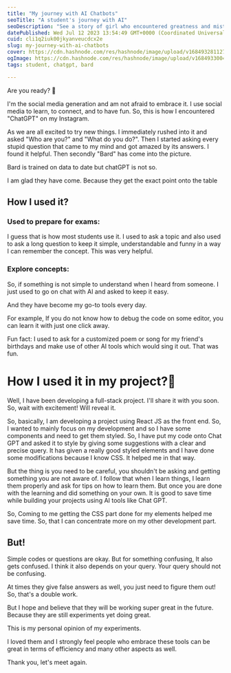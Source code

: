 ```yaml
---
title: "My journey with AI Chatbots"
seoTitle: "A student's journey with AI"
seoDescription: "See a story of girl who encountered greatness and mistakes of AI in her journey."
datePublished: Wed Jul 12 2023 13:54:49 GMT+0000 (Coordinated Universal Time)
cuid: cli1q2iuk00jkyanveucdcx2e
slug: my-journey-with-ai-chatbots
cover: https://cdn.hashnode.com/res/hashnode/image/upload/v1684932811271/faf9d3f6-3ab8-48ea-8fcd-7c5f059d0d71.png
ogImage: https://cdn.hashnode.com/res/hashnode/image/upload/v1684933004295/7bf461da-93eb-4b16-87e0-414ced8a92b0.png
tags: student, chatgpt, bard

---
```


Are you ready? 🚀

I'm the social media generation and am not afraid to embrace it. I use social media to learn, to connect, and to have fun. So, this is how I encountered "ChatGPT" on my Instagram.

As we are all excited to try new things. I immediately rushed into it and asked "Who are you?" and "What do you do?". Then I started asking every stupid question that came to my mind and got amazed by its answers. I found it helpful. Then secondly "Bard" has come into the picture.

Bard is trained on data to date but chatGPT is not so.

I am glad they have come. Because they get the exact point onto the table

## How I used it?

### Used to prepare for exams:

I guess that is how most students use it. I used to ask a topic and also used to ask a long question to keep it simple, understandable and funny in a way I can remember the concept. This was very helpful.

### Explore concepts:

So, if something is not simple to understand when I heard from someone. I just used to go on chat with AI and asked to keep it easy.

And they have become my go-to tools every day.

For example, If you do not know how to debug the code on some editor, you can learn it with just one click away.

Fun fact: I used to ask for a customized poem or song for my friend's birthdays and make use of other AI tools which would sing it out. That was fun.

# How I used it in my project?🤔

Well, I have been developing a full-stack project. I'll share it with you soon. So, wait with excitement! Will reveal it.

So, basically, I am developing a project using React JS as the front end. So, I wanted to mainly focus on my development and so I have some components and need to get them styled. So, I have put my code onto Chat GPT and asked it to style by giving some suggestions with a clear and precise query. It has given a really good styled elements and I have done some modifications because I know CSS. It helped me in that way.

But the thing is you need to be careful, you shouldn't be asking and getting something you are not aware of. I follow that when I learn things, I learn them properly and ask for tips on how to learn them. But once you are done with the learning and did something on your own. It is good to save time while building your projects using AI tools like Chat GPT.

So, Coming to me getting the CSS part done for my elements helped me save time. So, that I can concentrate more on my other development part.

## But!

Simple codes or questions are okay. But for something confusing, It also gets confused. I think it also depends on your query. Your query should not be confusing.

At times they give false answers as well, you just need to figure them out! So, that's a double work.

But I hope and believe that they will be working super great in the future. Because they are still experiments yet doing great.

This is my personal opinion of my experiments.

I loved them and I strongly feel people who embrace these tools can be great in terms of efficiency and many other aspects as well.

Thank you, let's meet again.